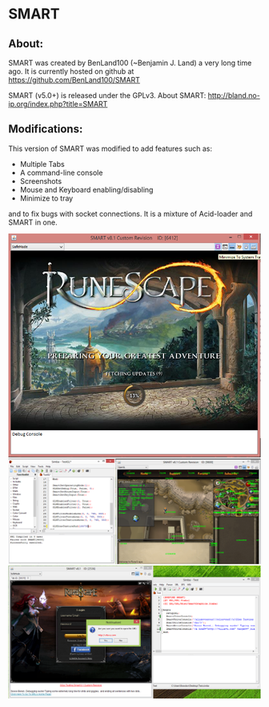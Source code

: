 SMART
===

About:
------------

SMART was created by BenLand100 (~Benjamin J. Land) a very long time ago. It is currently hosted
on github at https://github.com/BenLand100/SMART

SMART (v5.0+) is released under the GPLv3.
About SMART: http://bland.no-ip.org/index.php?title=SMART


Modifications:
--------------

This version of SMART was modified to add features such as:

- Multiple Tabs
- A command-line console
- Screenshots
- Mouse and Keyboard enabling/disabling
- Minimize to tray

and to fix bugs with socket connections. It is a mixture of Acid-loader and SMART in one.

![Screenshot5](Screenshots/5.png)
![Screenshot4](Screenshots/4.png)
![Screenshot3](Screenshots/3.png)
